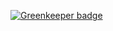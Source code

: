 
[![Greenkeeper badge](https://badges.greenkeeper.io/firecrackerz/test.svg)](https://greenkeeper.io/)

